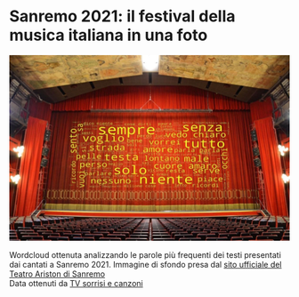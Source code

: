 # Sanremo 2021: il festival della musica italiana in una foto
<p align="center">
  <img src="https://github.com/sigeek/sanremo-2021/blob/main/images/wordCloudwithBackground.jpg" >
</p>
  
Wordcloud ottenuta analizzando le parole più frequenti dei testi presentati dai cantati a Sanremo 2021.
Immagine di sfondo presa dal [sito ufficiale del Teatro Ariston di Sanremo](https://aristonsanremo.com/home2/) \
Data ottenuti da [TV sorrisi e canzoni](https://www.sorrisi.com)
